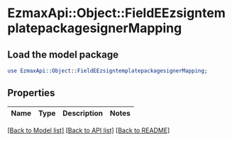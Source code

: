 # EzmaxApi::Object::FieldEEzsigntemplatepackagesignerMapping

## Load the model package
```perl
use EzmaxApi::Object::FieldEEzsigntemplatepackagesignerMapping;
```

## Properties
Name | Type | Description | Notes
------------ | ------------- | ------------- | -------------

[[Back to Model list]](../README.md#documentation-for-models) [[Back to API list]](../README.md#documentation-for-api-endpoints) [[Back to README]](../README.md)


